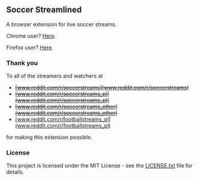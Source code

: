 ## Soccer Streamlined

A browser extension for live soccer streams. 

Chrome user? [Here](https://chrome.google.com/webstore/detail/soccer-streamlined/lcabedmhpejejhpjdfehcojabbdfihci).

Firefox user? [Here](https://addons.mozilla.org/en-US/firefox/addon/soccer-streamlined/).

### Thank you

To all of the streamers and watchers at 
* ~~[www.reddit.com/r/soccerstreams](www.reddit.com/r/soccerstreams)~~
* ~~[www.reddit.com/r/soccerstreams_pl](www.reddit.com/r/soccerstreams_pl)~~
* ~~[www.reddit.com/r/soccerstreams_other](www.reddit.com/r/soccerstreams_other)~~
* [www.reddit.com/r/footballstreams_pl](www.reddit.com/r/footballstreams_pl)

for making this extension possible.

### License

This project is licensed under the MIT License - see the [LICENSE.txt](LICENSE.txt) file for details.